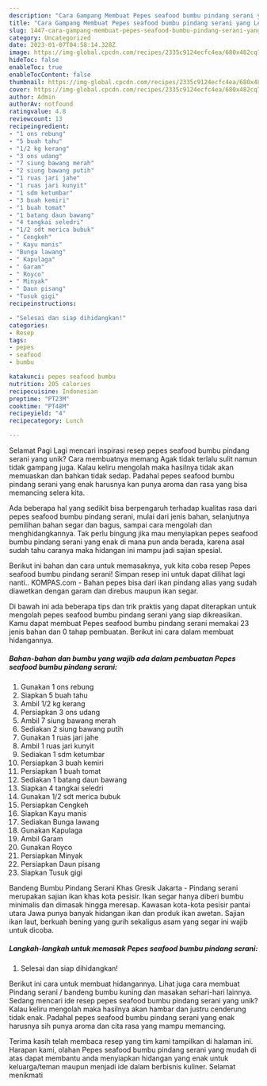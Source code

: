 ```yaml
---
description: "Cara Gampang Membuat Pepes seafood bumbu pindang serani yang Lezat Sekali, Enak"
title: "Cara Gampang Membuat Pepes seafood bumbu pindang serani yang Lezat Sekali, Enak"
slug: 1447-cara-gampang-membuat-pepes-seafood-bumbu-pindang-serani-yang-lezat-sekali-enak
category: Uncategorized
date: 2023-01-07T04:58:14.328Z
image: https://img-global.cpcdn.com/recipes/2335c9124ecfc4ea/680x482cq70/pepes-seafood-bumbu-pindang-serani-foto-resep-utama.jpg
hideToc: false
enableToc: true
enableTocContent: false
thumbnail: https://img-global.cpcdn.com/recipes/2335c9124ecfc4ea/680x482cq70/pepes-seafood-bumbu-pindang-serani-foto-resep-utama.jpg
cover: https://img-global.cpcdn.com/recipes/2335c9124ecfc4ea/680x482cq70/pepes-seafood-bumbu-pindang-serani-foto-resep-utama.jpg
author: Admin
authorAv: notfound
ratingvalue: 4.8
reviewcount: 13
recipeingredient:
- "1 ons rebung"
- "5 buah tahu"
- "1/2 kg kerang"
- "3 ons udang"
- "7 siung bawang merah"
- "2 siung bawang putih"
- "1 ruas jari jahe"
- "1 ruas jari kunyit"
- "1 sdm ketumbar"
- "3 buah kemiri"
- "1 buah tomat"
- "1 batang daun bawang"
- "4 tangkai seledri"
- "1/2 sdt merica bubuk"
- " Cengkeh"
- " Kayu manis"
- "Bunga lawang"
- " Kapulaga"
- " Garam"
- " Royco"
- " Minyak"
- " Daun pisang"
- "Tusuk gigi"
recipeinstructions:

- "Selesai dan siap dihidangkan!"
categories:
- Resep
tags:
- pepes
- seafood
- bumbu

katakunci: pepes seafood bumbu 
nutrition: 205 calories
recipecuisine: Indonesian
preptime: "PT23M"
cooktime: "PT48M"
recipeyield: "4"
recipecategory: Lunch

---
```



Selamat Pagi Lagi mencari inspirasi resep pepes seafood bumbu pindang serani yang unik? Cara membuatnya memang Agak tidak terlalu sulit namun tidak gampang juga. Kalau keliru mengolah maka hasilnya tidak akan memuaskan dan bahkan tidak sedap. Padahal pepes seafood bumbu pindang serani yang enak harusnya kan punya aroma dan rasa yang bisa memancing selera kita.


Ada beberapa hal yang sedikit bisa berpengaruh terhadap kualitas rasa dari pepes seafood bumbu pindang serani, mulai dari jenis bahan, selanjutnya pemilihan bahan segar dan bagus, sampai cara mengolah dan menghidangkannya. Tak perlu bingung jika mau menyiapkan pepes seafood bumbu pindang serani yang enak di mana pun anda berada, karena asal sudah tahu caranya maka hidangan ini mampu jadi sajian spesial.

Berikut ini bahan dan cara untuk memasaknya, yuk kita coba resep Pepes seafood bumbu pindang serani! Simpan resep ini untuk dapat dilihat lagi nanti.. KOMPAS.com - Bahan pepes bisa dari ikan pindang alias yang sudah diawetkan dengan garam dan direbus maupun ikan segar.


Di bawah ini ada beberapa tips dan trik praktis yang dapat diterapkan untuk mengolah pepes seafood bumbu pindang serani yang siap dikreasikan. Kamu dapat membuat Pepes seafood bumbu pindang serani memakai 23 jenis bahan dan 0 tahap pembuatan. Berikut ini cara dalam membuat hidangannya.

<!--inarticleads1-->

##### Bahan-bahan dan bumbu yang wajib ada dalam pembuatan Pepes seafood bumbu pindang serani:

1. Gunakan 1 ons rebung
1. Siapkan 5 buah tahu
1. Ambil 1/2 kg kerang
1. Persiapkan 3 ons udang
1. Ambil 7 siung bawang merah
1. Sediakan 2 siung bawang putih
1. Gunakan 1 ruas jari jahe
1. Ambil 1 ruas jari kunyit
1. Sediakan 1 sdm ketumbar
1. Persiapkan 3 buah kemiri
1. Persiapkan 1 buah tomat
1. Sediakan 1 batang daun bawang
1. Siapkan 4 tangkai seledri
1. Gunakan 1/2 sdt merica bubuk
1. Persiapkan  Cengkeh
1. Siapkan  Kayu manis
1. Sediakan Bunga lawang
1. Gunakan  Kapulaga
1. Ambil  Garam
1. Gunakan  Royco
1. Persiapkan  Minyak
1. Persiapkan  Daun pisang
1. Siapkan Tusuk gigi


Bandeng Bumbu Pindang Serani Khas Gresik Jakarta - Pindang serani merupakan sajian ikan khas kota pesisir. Ikan segar hanya diberi bumbu minimalis dan dimasak hingga meresap. Kawasan kota-kota pesisir pantai utara Jawa punya banyak hidangan ikan dan produk ikan awetan. Sajian ikan laut, berkuah bening yang gurih sekaligus asam yang segar ini wajib untuk dicoba. 

<!--inarticleads2-->

##### Langkah-langkah untuk memasak Pepes seafood bumbu pindang serani:


1. Selesai dan siap dihidangkan!

Berikut ini cara untuk membuat hidangannya. Lihat juga cara membuat Pindang serani / bandeng bumbu kuning dan masakan sehari-hari lainnya. Sedang mencari ide resep pepes seafood bumbu pindang serani yang unik? Kalau keliru mengolah maka hasilnya akan hambar dan justru cenderung tidak enak. Padahal pepes seafood bumbu pindang serani yang enak harusnya sih punya aroma dan cita rasa yang mampu memancing. 

Terima kasih telah membaca resep yang tim kami tampilkan di halaman ini. Harapan kami, olahan Pepes seafood bumbu pindang serani yang mudah di atas dapat membantu anda menyiapkan hidangan yang enak untuk keluarga/teman maupun menjadi ide dalam berbisnis kuliner. Selamat menikmati
